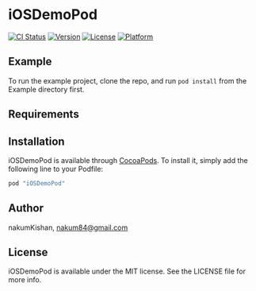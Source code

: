# iOSDemoPod

[![CI Status](http://img.shields.io/travis/nakumKishan/iOSDemoPod.svg?style=flat)](https://travis-ci.org/nakumKishan/iOSDemoPod)
[![Version](https://img.shields.io/cocoapods/v/iOSDemoPod.svg?style=flat)](http://cocoapods.org/pods/iOSDemoPod)
[![License](https://img.shields.io/cocoapods/l/iOSDemoPod.svg?style=flat)](http://cocoapods.org/pods/iOSDemoPod)
[![Platform](https://img.shields.io/cocoapods/p/iOSDemoPod.svg?style=flat)](http://cocoapods.org/pods/iOSDemoPod)

## Example

To run the example project, clone the repo, and run `pod install` from the Example directory first.

## Requirements

## Installation

iOSDemoPod is available through [CocoaPods](http://cocoapods.org). To install
it, simply add the following line to your Podfile:

```ruby
pod "iOSDemoPod"
```

## Author

nakumKishan, nakum84@gmail.com

## License

iOSDemoPod is available under the MIT license. See the LICENSE file for more info.
